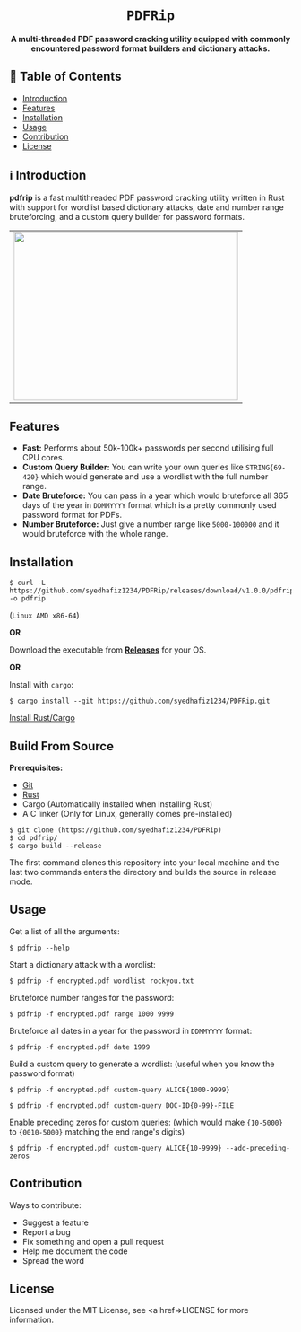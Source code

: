 <div align="center">
  <h1><code>PDFRip</code></h1>
  <p><strong>A multi-threaded PDF password cracking utility equipped with commonly encountered password format builders and dictionary attacks.</strong></p>
</div>

## 📖 Table of Contents

- [Introduction](#%E2%84%B9%EF%B8%8F-introduction)
- [Features](#features)
- [Installation](#installation)
- [Usage](#usage)
- [Contribution](#contribution)
- [License](#license)

## ℹ️ Introduction

**pdfrip** is a fast multithreaded PDF password cracking utility written in Rust with support for wordlist based dictionary attacks, date and number range bruteforcing, and a custom query builder for password formats.

<div align="center">
  <table>
    <tr>
      <td><img height="300" width="400" src="https://user-images.githubusercontent.com/26198477/153601211-e3be5dcb-17c4-425d-9259-65fe4b679290.png"></td>
    </tr>
  </table>
</div>

## Features

- **Fast:** Performs about 50k-100k+ passwords per second utilising full CPU cores.
- **Custom Query Builder:** You can write your own queries like `STRING{69-420}` which would generate and use a wordlist with the full number range.
- **Date Bruteforce:** You can pass in a year which would bruteforce all 365 days of the year in `DDMMYYYY` format which is a pretty commonly used password format for PDFs.
- **Number Bruteforce:** Just give a number range like `5000-100000` and it would bruteforce with the whole range.

## Installation

```
$ curl -L https://github.com/syedhafiz1234/PDFRip/releases/download/v1.0.0/pdfrip_amd64 -o pdfrip
```

(`Linux AMD x86-64`)

**OR**

Download the executable from [**Releases**](https://github.com/syedhafiz1234/PDFRip)  for your OS.

**OR**

Install with `cargo`:

    $ cargo install --git https://github.com/syedhafiz1234/PDFRip.git
    
[Install Rust/Cargo](https://rust-lang.org/tools/install)

## Build From Source

**Prerequisites:**

* [Git](https://git-scm.org/downloads)
* [Rust](https://rust-lang.org/tools/install)
* Cargo (Automatically installed when installing Rust)
* A C linker (Only for Linux, generally comes pre-installed)

```
$ git clone (https://github.com/syedhafiz1234/PDFRip)
$ cd pdfrip/
$ cargo build --release
```

The first command clones this repository into your local machine and the last two commands enters the directory and builds the source in release mode.

## Usage

Get a list of all the arguments:

    $ pdfrip --help
    
Start a dictionary attack with a wordlist:

    $ pdfrip -f encrypted.pdf wordlist rockyou.txt
    
Bruteforce number ranges for the password:

    $ pdfrip -f encrypted.pdf range 1000 9999
    
Bruteforce all dates in a year for the password in `DDMMYYYY` format:

    $ pdfrip -f encrypted.pdf date 1999
    
Build a custom query to generate a wordlist: (useful when you know the password format)

    $ pdfrip -f encrypted.pdf custom-query ALICE{1000-9999}
    
    $ pdfrip -f encrypted.pdf custom-query DOC-ID{0-99}-FILE
    
Enable preceding zeros for custom queries: (which would make `{10-5000}` to `{0010-5000}` matching the end range's digits)

    $ pdfrip -f encrypted.pdf custom-query ALICE{10-9999} --add-preceding-zeros

## Contribution

Ways to contribute:

- Suggest a feature
- Report a bug
- Fix something and open a pull request
- Help me document the code
- Spread the word

## License

Licensed under the MIT License, see <a href=>LICENSE</a> for more information.

